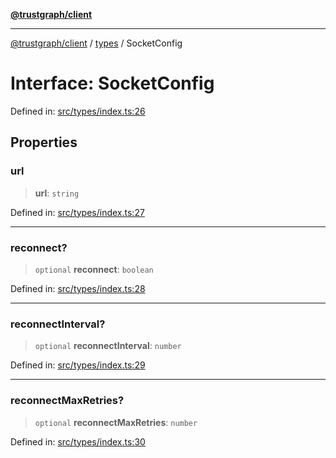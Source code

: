 [**@trustgraph/client**](../../README.md)

***

[@trustgraph/client](../../README.md) / [types](../README.md) / SocketConfig

# Interface: SocketConfig

Defined in: [src/types/index.ts:26](https://github.com/trustgraph-ai/trustgraph-ts-client/blob/dd779923b4eaffccd17ba61aaee70d2766e28e49/src/types/index.ts#L26)

## Properties

### url

> **url**: `string`

Defined in: [src/types/index.ts:27](https://github.com/trustgraph-ai/trustgraph-ts-client/blob/dd779923b4eaffccd17ba61aaee70d2766e28e49/src/types/index.ts#L27)

***

### reconnect?

> `optional` **reconnect**: `boolean`

Defined in: [src/types/index.ts:28](https://github.com/trustgraph-ai/trustgraph-ts-client/blob/dd779923b4eaffccd17ba61aaee70d2766e28e49/src/types/index.ts#L28)

***

### reconnectInterval?

> `optional` **reconnectInterval**: `number`

Defined in: [src/types/index.ts:29](https://github.com/trustgraph-ai/trustgraph-ts-client/blob/dd779923b4eaffccd17ba61aaee70d2766e28e49/src/types/index.ts#L29)

***

### reconnectMaxRetries?

> `optional` **reconnectMaxRetries**: `number`

Defined in: [src/types/index.ts:30](https://github.com/trustgraph-ai/trustgraph-ts-client/blob/dd779923b4eaffccd17ba61aaee70d2766e28e49/src/types/index.ts#L30)
